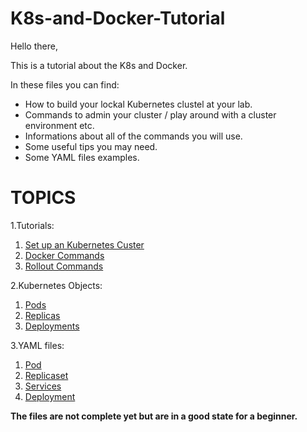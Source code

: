 # K8s-and-Docker-Tutorial

Hello there,

This is a tutorial about the K8s and Docker.

In these files you can find:

- How to build your lockal Kubernetes clustel at your lab.
- Commands to admin your cluster / play around with a cluster environment etc.
- Informations about all of the commands you will use.
- Some useful tips you may need.
- Some YAML files examples.

# TOPICS 
1.Tutorials: 
  1) [Set up an Kubernetes Custer](https://github.com/sifisKoen/K8s-and-Docker-Tutorials/blob/master/SetUpK8sLockalLab)
  2) [Docker Commands](https://github.com/sifisKoen/K8s-and-Docker-Tutorials/blob/master/DockerCommands)
  3) [Rollout Commands](https://github.com/sifisKoen/K8s-and-Docker-Tutorials/blob/master/RolloutCommands)
  
2.Kubernetes Objects:
  1) [Pods](https://github.com/sifisKoen/K8s-and-Docker-Tutorials/blob/master/Kubernetes%20Objects/Pods)
  2) [Replicas](https://github.com/sifisKoen/K8s-and-Docker-Tutorials/blob/master/Kubernetes%20Objects/ReplicaSet)
  3) [Deployments](https://github.com/sifisKoen/K8s-and-Docker-Tutorials/blob/master/Kubernetes%20Objects/Deployments)
  

3.YAML files:
  1) [Pod](https://github.com/sifisKoen/K8s-and-Docker-Tutorials/blob/master/YAML%20Files/pod-definition.yml)
  2) [Replicaset](https://github.com/sifisKoen/K8s-and-Docker-Tutorials/blob/master/YAML%20Files/replicaset-definition.yml)
  3) [Services](https://github.com/sifisKoen/K8s-and-Docker-Tutorials/blob/master/YAML%20Files/service-definition.yml)
  4) [Deployment](https://github.com/sifisKoen/K8s-and-Docker-Tutorials/blob/master/YAML%20Files/deployment-definition.yml)
    
  
**The files are not complete yet but are in a good state for a beginner.**
